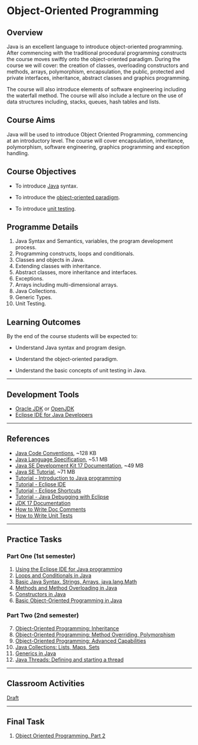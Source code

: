 # Object-Oriented Programming

## Overview
Java is an excellent language to introduce object-oriented programming. After commencing with the traditional procedural programming constructs the course moves swiftly onto the object-oriented paradigm. During the course we will cover: the creation of classes, overloading constructors and methods, arrays, polymorphism, encapsulation, the public, protected and private interfaces, inheritance, abstract classes and graphics programming.

The course will also introduce elements of software engineering including the waterfall method. The course will also include a lecture on the use of data structures including, stacks, queues, hash tables and lists.

## Course Aims
Java will be used to introduce Object Oriented Programming, commencing at an introductory level. The course will cover encapsulation, inheritance, polymorphism, software engineering, graphics programming and exception handling.

## Course Objectives

- To introduce [Java](https://en.wikipedia.org/wiki/Java_(programming_language)) syntax.

- To introduce the [object-oriented paradigm](https://en.wikipedia.org/wiki/Object-oriented_programming).

- To introduce [unit testing](https://en.wikipedia.org/wiki/Unit_testing).

## Programme Details

1. Java Syntax and Semantics, variables, the program development process.
2. Programming constructs, loops and conditionals.
3. Classes and objects in Java.
4. Extending classes with inheritance.
5. Abstract classes, more inheritance and interfaces.
6. Exceptions.
7. Arrays including multi-dimensional arrays.
8. Java Collections.
9. Generic Types.
10. Unit Testing.

## Learning Outcomes

By the end of the course students will be expected to:

- Understand Java syntax and program design.

- Understand the object-oriented paradigm.

- Understand the basic concepts of unit testing in Java.

---

<span id="soft"></span>
## Development Tools

- [Oracle JDK](https://www.oracle.com/java/technologies/downloads/) or [OpenJDK](https://adoptium.net/)
- [Eclipse IDE for Java Developers](http://www.eclipse.org/downloads/eclipse-packages/)

---

<span id="references"></span>
## References

- [Java Code Conventions](http://www.oracle.com/technetwork/java/codeconventions-150003.pdf), ~128 KB
- [Java Language Specification](https://docs.oracle.com/javase/specs/jls/se17/jls17.pdf), ~5.1 MB
- [Java SE Development Kit 17 Documentation](https://www.oracle.com/java/technologies/javase-jdk17-doc-downloads.html), ~49 MB
- [Java SE Tutorial](https://www.oracle.com/java/technologies/javase/java-tutorial-downloads.html), ~71 MB
- [Tutorial - Introduction to Java programming](http://www.vogella.com/tutorials/JavaIntroduction/article.html)
- [Tutorial - Eclipse IDE](http://www.vogella.com/tutorials/Eclipse/article.html)
- [Tutorial - Eclipse Shortcuts](http://www.vogella.com/tutorials/EclipseShortcuts/article.html)
- [Tutorial - Java Debugging with Eclipse](http://www.vogella.com/tutorials/EclipseDebugging/article.html)
- [JDK 17 Documentation](https://docs.oracle.com/en/java/javase/17/)
- [How to Write Doc Comments](https://www.oracle.com/technical-resources/articles/java/javadoc-tool.html)
- [How to Write Unit Tests](https://www.vogella.com/tutorials/JUnit/article.html)

---

<span id="practice"></span>
## Practice Tasks

### Part One (1st semester)

1. [Using the Eclipse IDE for Java programming](task01.md)
2. [Loops and Conditionals in Java](task02.md)
3. [Basic Java Syntax. Strings, Arrays, java.lang.Math](task03.md)
4. [Methods and Method Overloading in Java](task04.md)
5. [Constructors in Java](task05.md)
6. [Basic Object-Oriented Programming in Java](task06.md)

### Part Two (2nd semester)

7. [Object-Oriented Programming: Inheritance](task07.md)
8. [Object-Oriented Programming: Method Overriding, Polymorphism](task08.md)
9. [Object-Oriented Programming: Advanced Capabilities](task09.md)
10. [Java Collections: Lists, Maps, Sets](task10.md)
11. [Generics in Java](task11.md)
12. [Java Threads: Defining and starting a thread](task12.md)

---

<span id="classroom"></span>
## Classroom Activities

[Draft](draft.md)

---

<span id="final_task"></span>
## Final Task

1. [Object Oriented Programming. Part 2](task_final.md)

